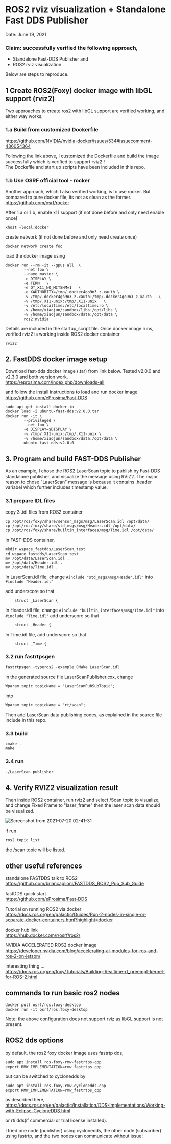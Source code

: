 # ROS2 rviz visualization + Standalone Fast DDS Publisher
Date: June 19, 2021
### Claim: successfully verified the following approach,
- Standalone Fast-DDS Publisher and
- ROS2 rviz visualization 

Below are steps to reproduce.
## 1 Create ROS2(Foxy) docker image with libGL support (rviz2)
Two approaches to create ros2 with libGL support are verified working, and either way works.
### 1.a Build from customized Dockerfile 
https://github.com/NVIDIA/nvidia-docker/issues/534#issuecomment-436054364

Following the link above, I customized the Dockerfile and build the image successfully which is verified to support rviz2 ! \
The Dockefile and start up scripts have been included in this repo.

### 1.b Use OSRF official tool - rocker
Another approach, which I also verified working, is to use rocker. But compared to pure docker file, its not as clean as the former.  \
https://github.com/osrf/rocker

After 1.a or 1.b, enable x11 support (if not done before and only need enable once)
```
xhost +local:docker
```

create network (if not done before and only need create once)
```
docker network create foo
```

load the docker image using 
```
docker run --rm -it --gpus all  \
        --net foo \
        --name master \
        -e DISPLAY \
        -e TERM   \
        -e QT_X11_NO_MITSHM=1   \
        -e XAUTHORITY=/tmp/.docker4go9n3_z.xauth \
        -v /tmp/.docker4go9n3_z.xauth:/tmp/.docker4go9n3_z.xauth   \
        -v /tmp/.X11-unix:/tmp/.X11-unix   \
        -v /etc/localtime:/etc/localtime:ro \
        -v /home/xiaojun/sandbox/libs:/opt/libs \
        -v /home/xiaojun/sandbox/data:/opt/data \
        ros2:nvidia
```
Details are included in the startup_script file. Once docker image runs, verified rviz2 is working inside ROS2 docker container
```
rviz2
```

## 2. FastDDS docker image setup
Download fast-dds docker image (.tar) from link below. Tested v2.0.0 and v2.3.0 and both version work. \
https://eprosima.com/index.php/downloads-all

and follow the install instructions to load and run docker image\
https://github.com/eProsima/Fast-DDS
```
sudo apt-get install docker.io
docker load -i ubuntu-fast-dds:v2.0.0.tar
docker run -it \
        --privileged \
        --net foo \
        -e DISPLAY=$DISPLAY \
        -v /tmp/.X11-unix:/tmp/.X11-unix \
        -v /home/xiaojun/sandbox/data:/opt/data \
        ubuntu-fast-dds:v2.0.0
```

## 3. Program and build FAST-DDS Publisher 
As an example, I chose the ROS2 LaserScan topic to publish by Fast-DDS standalone publisher, and visualize the message using RVIZ2. The major reason to chose "LaserScan" message is because it contains .header variabel which further includes timestamp value.

### 3.1 prepare IDL files
copy 3 .idl files from ROS2 container 
```
cp /opt/ros/foxy/share/sensor_msgs/msg/LaserScan.idl /opt/data/
cp /opt/ros/foxy/share/std_msgs/msg/Header.idl /opt/data/
cp /opt/ros/foxy/share/builtin_interfaces/msg/Time.idl /opt/data/
```

In FAST-DDS container,
```
mkdir wspace_fastdds/LaserScan_test
cd wspace_fastdds/LaserScan_test
mv /opt/data/LaserScan.idl .
mv /opt/data/Header.idl .
mv /opt/data/Time.idl .
```
In LaserScan.idl file, change 
```#include "std_msgs/msg/Header.idl"```
into 
```#include "Header.idl"```

add underscore so that 
```
    struct _LaserScan {
```

In Header.idl file, change 
```#include "builtin_interfaces/msg/Time.idl"```
into 
```#include "Time.idl"```
add underscore so that 
```
    struct _Header {
```

In Time.idl file, add underscore so that 
```
    struct _Time {
```

### 3.2 run fastrtpsgen
```
fastrtpsgen -typeros2 -example CMake LaserScan.idl
```
in the generated source file LaserScanPublisher.cxx, change
```
Wparam.topic.topicName = "LaserScanPubSubTopic";
```
into 
```
Wparam.topic.topicName = "rt/scan";
```

Then add LaserScan data publishing codes, as explained in the source file include in this repo.

### 3.3 build
```
cmake .
make
```

### 3.4 run 
```
./LaserScan publisher
```

## 4. Verify RVIZ2 visualization result
Then inside ROS2 container, run rviz2 and select /Scan topic to visualize, and change Fixed Frame to "laser_frame"
then the laser scan data should be visualized.

![Screenshot from 2021-07-20 02-41-31](https://user-images.githubusercontent.com/2787410/126212168-1c383a34-83e4-4f6d-a231-66beeb44e805.png)

if run 
```
ros2 topic list
```
the /scan topic will be listed.

## other useful references
standalone FASTDDS talk to ROS2 \
https://github.com/briancaglioni/FASTDDS_ROS2_Pub_Sub_Guide

fastDDS quick start \
https://github.com/eProsima/Fast-DDS

Tutorial on running ROS2 via docker \
https://docs.ros.org/en/galactic/Guides/Run-2-nodes-in-single-or-separate-docker-containers.html?highlight=docker

docker hub link \
https://hub.docker.com/r/osrf/ros2/

NVIDIA ACCELERATED ROS2 docker image \
https://developer.nvidia.com/blog/accelerating-ai-modules-for-ros-and-ros-2-on-jetson/

interesting thing ... \
https://docs.ros.org/en/foxy/Tutorials/Building-Realtime-rt_preempt-kernel-for-ROS-2.html

## commands to run basic ros2 nodes
```
docker pull osrf/ros:foxy-desktop
docker run -it osrf/ros:foxy-desktop
```
Note: the above configuration does not support rviz as libGL support is not present.

## ROS2 dds options
by default, the ros2 foxy docker image uses fastrtp dds, 
```
sudo apt install ros-foxy-rmw-fastrtps-cpp
export RMW_IMPLEMENTATION=rmw_fastrtps_cpp
```

but can be switched to cyclonedds by
```
sudo apt install ros-foxy-rmw-cyclonedds-cpp
export RMW_IMPLEMENTATION=rmw_fastrtps_cpp
```
as described here, \
https://docs.ros.org/en/galactic/Installation/DDS-Implementations/Working-with-Eclipse-CycloneDDS.html

or rti dds(if commercial or trial license installed).

I tried one node (publisher) using cyclonedds, the other node (subscriber) using fastrtp, and the two nodes can communicate without issue!
